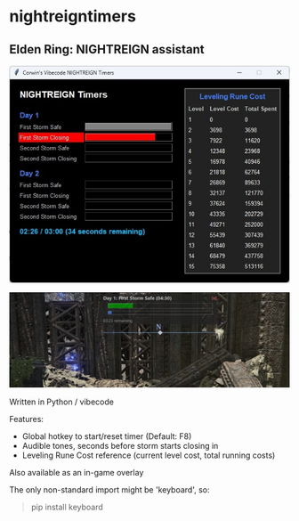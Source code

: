 # nightreigntimers

## Elden Ring: NIGHTREIGN assistant
![Nightreigntimers app interface](screenshot01.jpg)

![Nightreigntimers overlay](screenshot02.jpg)

Written in Python / vibecode

Features:
- Global hotkey to start/reset timer (Default: F8)
- Audible tones, seconds before storm starts closing in
- Leveling Rune Cost reference (current level cost, total running costs)

Also available as an in-game overlay

The only non-standard import might be 'keyboard', so:
> pip install keyboard